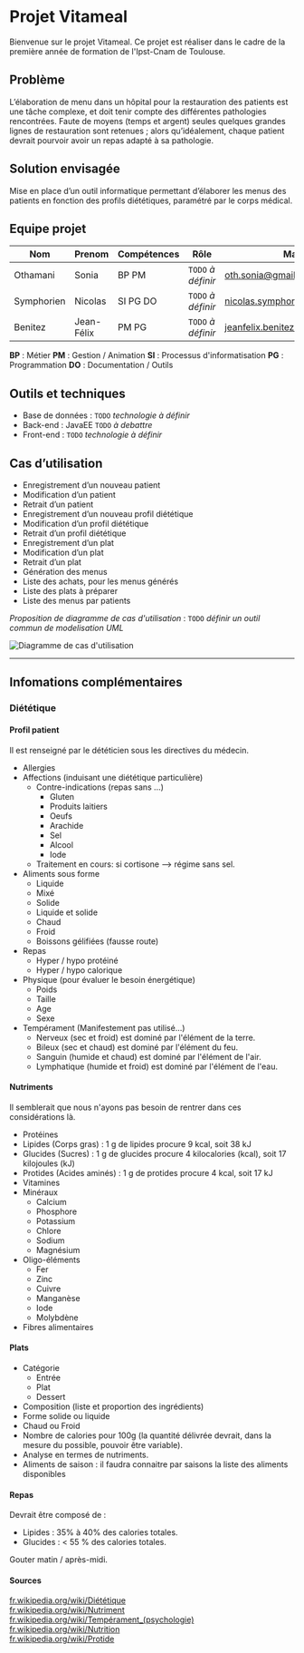 # Projet Vitameal

Bienvenue sur le projet Vitameal. Ce projet est réaliser dans le cadre de la première année de formation de l'Ipst-Cnam de Toulouse.

## Problème

L’élaboration de menu dans un hôpital pour la restauration des patients est une tâche complexe, et doit tenir compte des différentes pathologies rencontrées. Faute de moyens (temps et argent) seules quelques grandes lignes de restauration sont retenues ; alors qu’idéalement, chaque patient devrait pourvoir avoir un repas adapté à sa pathologie.

## Solution envisagée 

Mise en place d’un outil informatique permettant d’élaborer les menus des patients en fonction des profils diététiques, paramétré par le corps médical.

## Equipe projet

|Nom       |Prenom    |Compétences|Rôle              |Mail                        |
|----------|----------|-----------|------------------|----------------------------|
|Othamani  |Sonia     |BP PM      |`TODO` *à définir*|[oth.sonia@gmail.com](mailto:oth.sonia@gmail.com)         |
|Symphorien|Nicolas   |SI PG DO   |`TODO` *à définir*|[nicolas.symphorien@gmail.com](mailto:nicolas.symphorien@gmail.com)|
|Benitez   |Jean-Félix|PM PG      |`TODO` *à définir*|[jeanfelix.benitez@gmail.com](mailto:jeanfelix.benitez@gmail.com) |


**BP** : Métier **PM** : Gestion / Animation **SI** : Processus d'informatisation **PG** : Programmation **DO** : Documentation / Outils  

## Outils et techniques

- Base de données : `TODO` *technologie à définir*
- Back-end : JavaEE `TODO` *à debattre*
- Front-end : `TODO` *technologie à définir*

## Cas d’utilisation

- Enregistrement d’un nouveau patient
- Modification d’un patient
- Retrait d’un patient
- Enregistrement d’un nouveau profil diététique
- Modification d’un profil diététique
- Retrait d’un profil diététique
- Enregistrement d’un plat
- Modification d’un plat
- Retrait d’un plat
- Génération des menus
- Liste des achats, pour les menus générés
- Liste des plats à préparer
- Liste des menus par patients

*Proposition de diagramme de cas d'utilisation* : `TODO` *définir un outil commun de modelisation UML*

![Diagramme de cas d'utilisation](https://seikomi.github.io/Vitameal/doc/UseCaseDiagram.svg)

---

## Infomations complémentaires

### Diététique

#### Profil patient

Il est renseigné par le dététicien sous les directives du médecin.

- Allergies
- Affections (induisant une diététique particulière)
  - Contre-indications (repas sans …)
    - Gluten
    - Produits laitiers
    - Oeufs
    - Arachide
    - Sel
    - Alcool
    - Iode
  - Traitement en cours: si cortisone --> régime sans sel.
- Aliments sous forme
  - Liquide
  - Mixé
  - Solide
  - Liquide et solide
  - Chaud
  - Froid
  - Boissons gélifiées (fausse route)
- Repas
  - Hyper / hypo protéiné
  - Hyper / hypo calorique
- Physique (pour évaluer le besoin énergétique)
  - Poids
  - Taille
  - Age
  - Sexe
- Tempérament (Manifestement pas utilisé...)
  - Nerveux (sec et froid) est dominé par l'élément de la terre.
  - Bileux (sec et chaud) est dominé par l'élément du feu.
  - Sanguin (humide et chaud) est dominé par l'élément de l'air.
  - Lymphatique (humide et froid) est dominé par l'élément de l'eau.
	
#### Nutriments

Il semblerait que nous n'ayons pas besoin de rentrer dans ces considérations là.

- Protéines
- Lipides (Corps gras) : 1 g de lipides procure 9 kcal, soit 38 kJ 
- Glucides (Sucres) : 1 g de glucides procure 4 kilocalories (kcal), soit 17 kilojoules (kJ)
- Protides (Acides aminés) : 1 g de protides procure 4 kcal, soit 17 kJ
- Vitamines
- Minéraux
  - Calcium
  - Phosphore
  - Potassium
  - Chlore
  - Sodium
  - Magnésium
- Oligo-éléments
  - Fer
  - Zinc
  - Cuivre
  - Manganèse
  - Iode
  - Molybdène
- Fibres alimentaires

#### Plats

- Catégorie
  - Entrée
  - Plat
  - Dessert
- Composition (liste et proportion des ingrédients)
- Forme solide ou liquide
- Chaud ou Froid
- Nombre de calories pour 100g (la quantité délivrée devrait, dans la mesure du possible, pouvoir être variable).
- Analyse en termes de nutriments.
- Aliments de saison : il faudra connaitre par saisons la liste des aliments disponibles

#### Repas

Devrait être composé de :

- Lipides : 35% à 40% des calories totales.
- Glucides : < 55 % des calories totales.

Gouter matin / après-midi.

#### Sources

[fr.wikipedia.org/wiki/Diététique](https://fr.wikipedia.org/wiki/Diététique)  
[fr.wikipedia.org/wiki/Nutriment](https://fr.wikipedia.org/wiki/Nutriment)  
[fr.wikipedia.org/wiki/Tempérament_(psychologie)](https://fr.wikipedia.org/wiki/Tempérament_(psychologie))  
[fr.wikipedia.org/wiki/Nutrition](https://fr.wikipedia.org/wiki/Nutrition)  
[fr.wikipedia.org/wiki/Protide](https://fr.wikipedia.org/wiki/Protide)  
